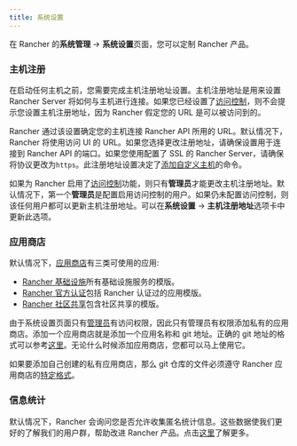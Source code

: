 ```yaml
---
title: 系统设置
---
```


在 Rancher 的**系统管理** -> **系统设置**页面，您可以定制 Rancher 产品。

### 主机注册

在启动任何主机之前，您需要完成主机注册地址设置。主机注册地址是用来设置 Rancher Server 将如何与主机进行连接。如果您已经设置了[访问控制](/docs/rancher1/configuration/access-control)，则不会提示您设置主机注册地址，因为 Rancher 假定您的 URL 是可以被访问到的。

Rancher 通过该设置确定您的主机连接 Rancher API 所用的 URL。默认情况下，Rancher 将使用访问 UI 的 URL。如果您选择更改注册地址，请确保设置用于连接到 Rancher API 的端口。如果您使用配置了 SSL 的 Rancher Server，请确保将协议更改为`https`。此注册地址设置决定了[添加自定义主机](/docs/rancher1/infrastructure/hosts/custom/_index)的命令。

如果为 Rancher 启用了[访问控制](/docs/rancher1/configuration/access-control/_index)功能，则只有**管理员**才能更改主机注册地址。默认情况下，第一个**管理员**是配置启用访问控制的用户。如果仍未配置访问控制，则该任何用户都可以更新主机注册地址。可以在**系统设置** -> **主机注册地址**选项卡中更新此选项。

### 应用商店

默认情况下，[应用商店](/docs/rancher1/configuration/catalog/_index)有三类可使用的应用:

- [Rancher 基础设施](https://github.com/rancher/infra-catalog)所有基础设施服务的模版。
- [Rancher 官方认证](https://github.com/rancher/rancher-catalog)包括 Rancher 认证过的应用模版。
- [Rancher 社区共享](https://github.com/rancher/community-catalog)包含社区共享的模版。

由于系统设置页面只有[管理员](/docs/rancher1/configuration/accounts/_index#管理员)有访问权限，因此只有管理员有权限添加私有的应用商店。添加一个应用商店就是添加一个应用名称和 git 地址。正确的 git 地址的格式可以参考[这里](https://git-scm.com/docs/git-clone#_git_urls_a_id_urls_a)。无论什么时候添加应用商店，您都可以马上使用它。

如果要添加自己创建的私有应用商店，那么 git 仓库的文件必须遵守 Rancher 应用商店的[特定格式](/docs/rancher1/configuration/catalog/private-catalog/_index)。

### 信息统计

默认情况下，Rancher 会询问您是否允许收集匿名统计信息。这些数据使我们更好的了解我们的用户群，帮助改进 Rancher 产品。点击[这里](/docs/rancher1/telemetry/_index)了解更多。
